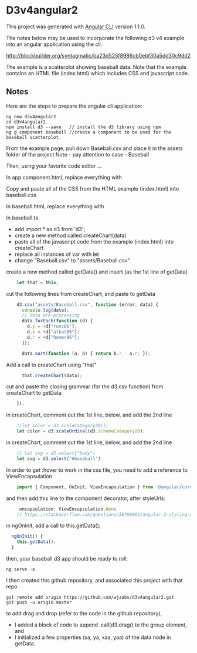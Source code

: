 # D3v4angular2

This project was generated with [Angular CLI](https://github.com/angular/angular-cli) version 1.1.0.

The notes below may be used to incorporate the following d3 v4 example into an angular application using the cli.

http://blockbuilder.org/syntagmatic/ba23d525f8986cb0ebf30a5dd30c9dd2

The example is a scatterplot showing baseball data.
Note that the example contains an HTML file (index.html) which includes CSS and javascript code.

## Notes

Here are the steps to prepare the angular cli application:
```
ng new d3v4angular2
cd d3v4angular2
npm install d3 --save	// install the d3 library using npm
ng g component baseball	//create a component to be used for the baseball scatterplot
```

From the example page, pull down Baseball.csv and place it in the assets folder of the project
Note - pay attention to case - Baseball

Then, using your favorite code editor ...

In app.component.html, replace everything with <app-baseball></app-baseball>

Copy and paste all of the CSS from the HTML example (index.html) into baseball.css

In baseball.html, replace everything with <div id="baseball"></div>

In baseball.ts
- add import * as d3 from 'd3';
- create a new method called createChart(data)
- paste all of the javascript code from the example (index.html) into createChart
- replace all instances of var with let
- change "Baseball.csv" to "assets/Baseball.csv"

create a new method called getData() and insert (as the 1st line of getData)
```javascript
    let that = this;
 ```

cut the following lines from createChart, and paste to getData

```javascript
    d3.csv("assets/Baseball.csv", function (error, data) {
      console.log(data);
      // data pre-processing
      data.forEach(function (d) {
        d.y = +d["runs86"];
        d.x = +d["atbat86"];
        d.r = +d["homer86"];
      });

      data.sort(function (a, b) { return b.r - a.r; });
```

Add a call to createChart using "that"
```javascript
      that.createChart(data);
```

cut and paste the closing grammar (for the d3.csv function) from createChart to getData
```javascript
    });
```

in createChart, comment out the 1st line, below, and add the 2nd line
```javascript 
    //let color = d3.scaleCategory20();
    let color = d3.scaleOrdinal(d3.schemeCategory20);
```

in createChart, comment out the 1st line, below, and add the 2nd line
```javascript
    // let svg = d3.select("body")
    let svg = d3.select("#baseball")
```

In order to get :hover to work in the css file, you need to add a reference to ViewEncapsulation 
```javascript
    import { Component, OnInit, ViewEncapsulation } from '@angular/core';
```

and then add this line to the component decorator, after styleUrls:
```javascript
     encapsulation: ViewEncapsulation.None 
	// https://stackoverflow.com/questions/38798002/angular-2-styling-not-applying-to-child-component
```

in ngOnInit, add a call to this.getData();
```javascript
  ngOnInit() {
    this.getData();
  }
```

then, your baseball d3 app should be ready to roll:
```
ng serve -o
```

I then created this github repository, and  associated this project with that repo
```
git remote add origin https://github.com/wjzabs/d3v4angular2.git
git push -u origin master
```

to add drag and drop (refer to the code in the github repository), 
- I added a block of code to append .call(d3.drag() to the group element, and 
- I initialized a few properties (xa, ya, xaa, yaa) of the data node in getData.

